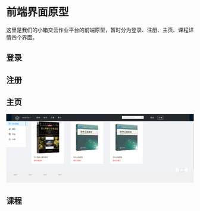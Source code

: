 # 前端界面原型

这里是我们的小箱交云作业平台的前端原型，暂时分为登录、注册、主页、课程详情四个界面。

## 登录

## 注册

## 主页

![image-20201003100834394](README.assets/image-20201003100834394.png)

## 课程

